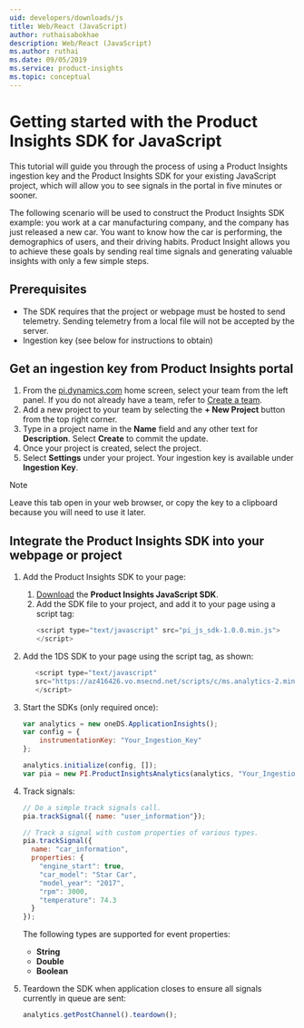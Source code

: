 ```yaml
---
uid: developers/downloads/js
title: Web/React (JavaScript)
author: ruthaisabokhae
description: Web/React (JavaScript)
ms.author: ruthai
ms.date: 09/05/2019
ms.service: product-insights
ms.topic: conceptual
---
```


# Getting started with the Product Insights SDK for JavaScript

This tutorial will guide you through the process of using a Product Insights ingestion key and the Product Insights SDK for your existing JavaScript project, which will allow you to see signals in the portal in five minutes or sooner.

The following scenario will be used to construct the Product Insights SDK example: you work at a car manufacturing company, and the company has just released a new car. You want to know how the car is performing, the demographics of users, and their driving habits. Product Insight allows you to achieve these goals by sending real time signals and generating valuable insights with only a few simple steps.


## Prerequisites
* The SDK requires that the project or webpage must be hosted to send telemetry. Sending telemetry from a local file will not be accepted by the server.
* Ingestion key (see below for instructions to obtain)

## Get an ingestion key from Product Insights portal
1. From the [pi.dynamics.com](http://pi.dynamics.com) home screen, select your team from the left panel. If you do not already have a team, refer to [Create a team](xref:developers/quick-starts/create-a-team).
2. Add a new project to your team by selecting the **+ New Project** button from the top right corner.
3. Type in a project name in the **Name** field and any other text for **Description**. Select **Create** to commit the update.
4. Once your project is created, select the project.
5. Select **Settings** under your project. Your ingestion key is available under **Ingestion Key**.

> [!NOTE]
> Leave this tab open in your web browser, or copy the key to a clipboard because you will need to use it later.

## Integrate the Product Insights SDK into your webpage or project
1. Add the Product Insights SDK to your page:
    1. [Download](https://download.pi.dynamics.com/sdk/ProductInsightsSenders/pi_js_sdk.zip) the **Product Insights JavaScript SDK**.
    2. Add the SDK file to your project, and add it to your page using a script tag:
        ```javascript
        <script type="text/javascript" src="pi_js_sdk-1.0.0.min.js">
        </script>
        ```

2. Add the 1DS SDK to your page using the script tag, as shown:
    ```javascript
       <script type="text/javascript"
       src="https://az416426.vo.msecnd.net/scripts/c/ms.analytics-2.min.js">
       </script>
    ```

3. Start the SDKs (only required once):
    ```javascript
    var analytics = new oneDS.ApplicationInsights();
    var config = {
        instrumentationKey: "Your_Ingestion_Key"
    };

    analytics.initialize(config, []);
    var pia = new PI.ProductInsightsAnalytics(analytics, "Your_Ingestion_Key");
    ```

4. Track signals:
    ```javascript
    // Do a simple track signals call.
    pia.trackSignal({ name: "user_information"});

    // Track a signal with custom properties of various types.
    pia.trackSignal({
      name: "car_information",
      properties: {
        "engine_start": true,
        "car_model": "Star Car",
        "model_year": "2017",
        "rpm": 3000,
        "temperature": 74.3
      }
    });
    ```
    The following types are supported for event properties:
    - **String**
    - **Double**
    - **Boolean**

5. Teardown the SDK when application closes to ensure all signals currently in queue are sent:
    ```javascript
    analytics.getPostChannel().teardown();
    ```
